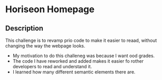 # Horiseon Homepage

## Description

This challenge is to revamp prio code to make it easier to reaad, without changing the way the webpage looks.

- My motivation to do this challeneg was because I want ood grades.
- The code I have reworked and added makes it easier fo rother developers to read and understand it.
- I learned how many different semantic elements there are.
